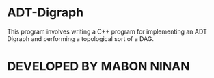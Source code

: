 # ADT-Digraph
This program involves writing a C++ program for implementing an ADT Digraph and performing a topological sort of a DAG.
# DEVELOPED BY MABON NINAN
